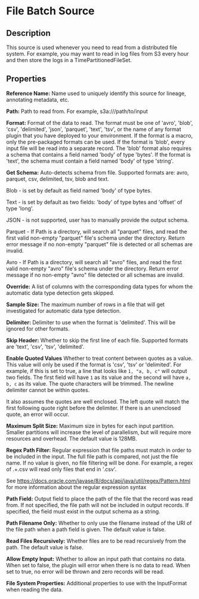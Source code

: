 # File Batch Source


Description
-----------
This source is used whenever you need to read from a distributed file system.
For example, you may want to read in log files from S3 every hour and then store
the logs in a TimePartitionedFileSet.


Properties
----------
**Reference Name:** Name used to uniquely identify this source for lineage, annotating metadata, etc.

**Path:** Path to read from. For example, s3a://<bucket>/path/to/input

**Format:** Format of the data to read.
The format must be one of 'avro', 'blob', 'csv', 'delimited', 'json', 'parquet', 'text', 'tsv', or the
name of any format plugin that you have deployed to your environment.
If the format is a macro, only the pre-packaged formats can be used.
If the format is 'blob', every input file will be read into a separate record.
The 'blob' format also requires a schema that contains a field named 'body' of type 'bytes'.
If the format is 'text', the schema must contain a field named 'body' of type 'string'.

**Get Schema:** Auto-detects schema from file. Supported formats are: avro, parquet, csv, delimited, tsv, blob 
and text.

Blob - is set by default as field named 'body' of type bytes.

Text - is set by default as two fields: 'body' of type bytes and 'offset' of type 'long'.

JSON - is not supported, user has to manually provide the output schema.

Parquet - If Path is a directory, will search all "parquet" files, and read the first valid non-empty "parquet" 
file's schema under the directory. Return error message if no non-empty "parquet" file is detected or all schemas 
are invalid.

Avro - If Path is a directory, will search all "avro" files, and read the first valid non-empty "avro" file's schema
under the directory. Return error message if no non-empty "avro" file detected or all schemas are invalid.

**Override:** A list of columns with the corresponding data types for whom the automatic data type detection gets
 skipped. 
 
**Sample Size:** The maximum number of rows in a file that will get investigated for automatic data type detection.

**Delimiter:** Delimiter to use when the format is 'delimited'. This will be ignored for other formats.

**Skip Header:** Whether to skip the first line of each file. Supported formats are 'text', 'csv', 'tsv', 'delimited'.

**Enable Quoted Values** Whether to treat content between quotes as a value. This value will only be used if the format
is 'csv', 'tsv' or 'delimited'. For example, if this is set to true, a line that looks like `1, "a, b, c"` will output two fields.
The first field will have `1` as its value and the second will have `a, b, c` as its value. The quote characters will be trimmed.
The newline delimiter cannot be within quotes.

It also assumes the quotes are well enclosed. The left quote will match the first following quote right before the delimiter. If there is an
unenclosed quote, an error will occur.

**Maximum Split Size:** Maximum size in bytes for each input partition.
Smaller partitions will increase the level of parallelism, but will require more resources and overhead.
The default value is 128MB.

**Regex Path Filter:** Regular expression that file paths must match in order to be included in the input.
The full file path is compared, not just the file name.
If no value is given, no file filtering will be done.
For example, a regex of .+\.csv will read only files that end in '.csv'.

See https://docs.oracle.com/javase/8/docs/api/java/util/regex/Pattern.html for more information about 
the regular expression syntax

**Path Field:** Output field to place the path of the file that the record was read from.
If not specified, the file path will not be included in output records.
If specified, the field must exist in the output schema as a string.

**Path Filename Only:** Whether to only use the filename instead of the URI of the file path when a path field is given.
The default value is false.

**Read Files Recursively:** Whether files are to be read recursively from the path. The default value is false.

**Allow Empty Input:** Whether to allow an input path that contains no data. When set to false, the plugin
will error when there is no data to read. When set to true, no error will be thrown and zero records will be read.

**File System Properties:** Additional properties to use with the InputFormat when reading the data.
